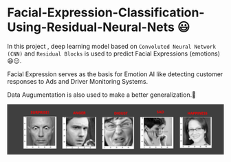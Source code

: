 # Facial-Expression-Classification-Using-Residual-Neural-Nets 😃

In this project , deep learning model based on `Convoluted Neural Network (CNN)` and `Residual Blocks` is used to predict Facial Expressions (emotions)😄😔.

Facial Expression serves as the basis for Emotion AI like detecting customer responses to Ads and Driver Monitoring Systems.

Data Augumentation is also used to make a better generalization.🌟

<img align = "center" src="https://github.com/ritika-singh2000/Facial-Expression-Classification-Using-Residual-Neural-Nets/blob/master/emotions.png" >
